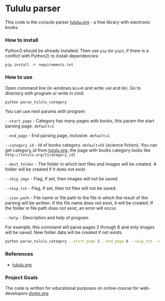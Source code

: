 # Tululu parser

This code is the console parser [tululu.org](http://tululu.org/) - a free library with electronic books. 

### How to install

Python3 should be already installed. 
Then use `pip` (or `pip3`, if there is a conflict with Python2) to install dependencies:
```
pip install -r requirements.txt
```
    
### How to use

Open command line (in windows `Win+R` and write `cmd` and `Ok`). Go to directory with program or write in cmd:

```sh
python parse_tululu_category 
```

You can use next params with program:

`--start_page` - Category has many pages with books, this param the start parsing page. `default=1`

`--end_page` - End parsing page, inclusive. `default=1`

`--category_id` - Id of books category. `default=55` (science fiction).
You can get category_id from [tululu.org](http://tululu.org/), the page with books category looks like `http://tululu.org/l{category_id}`

`--dest_folder` - The folder in which text files and images will be created. A folder will be created if it does not exist.

`--skip_imgs` - Flag, if set, then images will not be saved.

`--skip_txt` - Flag, if set, then txt files will not be saved.

`--json_path` - File name or file path to the file in which the result of the parsing will be written. 
If the file name does not exist, it will be created. If the folder in file path does not exist, an error will occur.

`--help` - Description and help of program

For example, this command will parse pages 2 through 6 and only images will be saved. New folder data will be created if not exists.
```sh
python parse_tululu_category --start_page 2 --end_page 6 --skip_txt --dest_folder data
```

### References

- [tululu.org](http://tululu.org/)

### Project Goals

The code is written for educational purposes on online-course for web-developers [dvmn.org](https://dvmn.org/).
